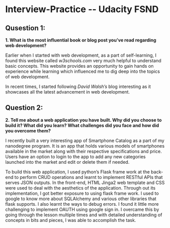 # Interview-Practice -- Udacity FSND

## Qusestion 1:

**1.	What is the most influential book or blog post you’ve read regarding web development?**

Earlier when I started with web development, as a part of self-learning, I found this website called _w3schools.com_ very much helpful to understand basic concepts. This website provides an opportunity to gain hands on experience while learning which influenced me to dig deep into the topics of web development. 

In recent times, I started following _David Walsh’s_ blog interesting as it showcases all the latest advancement in web development. 

## Question 2:

**2.	Tell me about a web application you have built. Why did you choose to build it? What did you learn? What challenges did you face and how did you overcome them?**

I recently built a very interesting app of Smartphone Catalog as a part of my nanodegree program. It is an app that holds various models of smartphones available in the market along with their respective specifications and price. Users have an option to login to the app to add any new categories launched into the market and edit or delete them if needed.

To build this web application, I used python’s Flask frame work at the back-end to perform CRUD operations and learnt to implement RESTful APIs that serves JSON outputs.  In the front-end, HTML Jinga2 web template and CSS were used to deal with the aesthetics of the application. Through out its implementation, I got better exposure to using flask frame work. I used to google to know more about SQLAlchemy and various other libraries that flask supports. I also learnt the ways to debug errors. I found it little more challenging to implement OAUTH using google sign in. I overcame this by going through the lesson multiple times and with detailed understanding of concepts in bits and pieces, I was able to accomplish the task.



